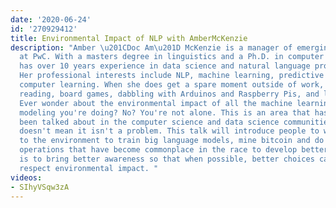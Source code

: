 ```yaml
---
date: '2020-06-24'
id: '270929412'
title: Environmental Impact of NLP with AmberMcKenzie
description: "Amber \u201CDoc Am\u201D McKenzie is a manager of emerging technologies
  at PwC. With a masters degree in linguistics and a Ph.D. in computer science, she
  has over 10 years experience in data science and natural language processing (NLP).
  Her professional interests include NLP, machine learning, predictive modeling, and
  computer learning. When she does get a spare moment outside of work, she enjoys
  reading, board games, dabbling with Arduinos and Raspberry Pis, and lifting weights.
  Ever wonder about the environmental impact of all the machine learning and simulation
  modeling you're doing? No? You're not alone. This is an area that hasn't really
  been talked about in the computer science and data science communities. But that
  doesn't mean it isn't a problem. This talk will introduce people to what it means
  to the environment to train big language models, mine bitcoin and do other computationally-expensive
  operations that have become commonplace in the race to develop better AI. The goal
  is to bring better awareness so that when possible, better choices can be made that
  respect environmental impact. "
videos:
- SIhyVSqw3zA
---
```

